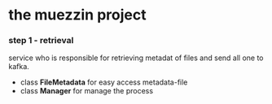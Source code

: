 # the muezzin project

### step 1 - retrieval

service who is responsible for retrieving metadat of files
and send all one to kafka.  

- class **FileMetadata**  for easy access metadata-file  
- class **Manager** for manage the process  
